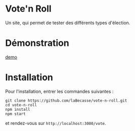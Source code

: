 # Vote'n Roll
Un site, qui permet de tester des différents types d'élection.

# Démonstration
[demo](http://votenroll.cheredeprince.net)

# Installation

Pour l'installation, entrer les commandes suivantes :
```
git clone https://github.com/laBecasse/vote-n-roll.git
cd vote-n-roll
npm install
npm start
```
et rendez-vous sur `http://localhost:3000/vote`.
